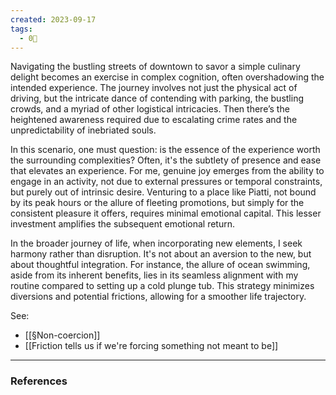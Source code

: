 ```yaml
---
created: 2023-09-17
tags:
  - 0🌲
---
```

Navigating the bustling streets of downtown to savor a simple culinary delight becomes an exercise in complex cognition, often overshadowing the intended experience. The journey involves not just the physical act of driving, but the intricate dance of contending with parking, the bustling crowds, and a myriad of other logistical intricacies. Then there’s the heightened awareness required due to escalating crime rates and the unpredictability of inebriated souls.

In this scenario, one must question: is the essence of the experience worth the surrounding complexities? Often, it's the subtlety of presence and ease that elevates an experience. For me, genuine joy emerges from the ability to engage in an activity, not due to external pressures or temporal constraints, but purely out of intrinsic desire. Venturing to a place like Piatti, not bound by its peak hours or the allure of fleeting promotions, but simply for the consistent pleasure it offers, requires minimal emotional capital. This lesser investment amplifies the subsequent emotional return.

In the broader journey of life, when incorporating new elements, I seek harmony rather than disruption. It's not about an aversion to the new, but about thoughtful integration. For instance, the allure of ocean swimming, aside from its inherent benefits, lies in its seamless alignment with my routine compared to setting up a cold plunge tub. This strategy minimizes diversions and potential frictions, allowing for a smoother life trajectory.

See: 

- [[§Non-coercion]]
- [[Friction tells us if we're forcing something not meant to be]]

---

### References